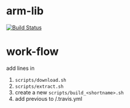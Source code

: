 # arm-lib
[![Build Status](https://travis-ci.com/pabx06/arm-lib.svg?branch=master)](https://travis-ci.com/pabx06/arm-lib)

# work-flow
add lines in
1.  `scripts/download.sh`
2.  `scripts/extract.sh`
3.   create a new `scripts/build_<shortname>.sh`
4.  add previous to /.travis.yml
